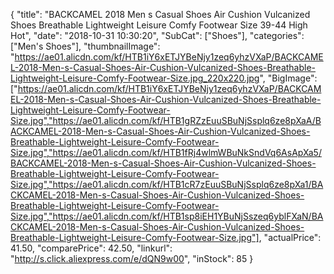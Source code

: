 {
	"title": "BACKCAMEL 2018 Men s Casual Shoes Air Cushion Vulcanized Shoes Breathable Lightweight Leisure Comfy Footwear Size 39-44 High Hot",
	"date": "2018-10-31 10:30:20",
	"SubCat": ["Shoes"],
	"categories": ["Men's Shoes"],
	"thumbnailImage": "https://ae01.alicdn.com/kf/HTB1iY6xETJYBeNjy1zeq6yhzVXaP/BACKCAMEL-2018-Men-s-Casual-Shoes-Air-Cushion-Vulcanized-Shoes-Breathable-Lightweight-Leisure-Comfy-Footwear-Size.jpg_220x220.jpg",
	"BigImage": ["https://ae01.alicdn.com/kf/HTB1iY6xETJYBeNjy1zeq6yhzVXaP/BACKCAMEL-2018-Men-s-Casual-Shoes-Air-Cushion-Vulcanized-Shoes-Breathable-Lightweight-Leisure-Comfy-Footwear-Size.jpg","https://ae01.alicdn.com/kf/HTB1gRZzEuuSBuNjSsplq6ze8pXaA/BACKCAMEL-2018-Men-s-Casual-Shoes-Air-Cushion-Vulcanized-Shoes-Breathable-Lightweight-Leisure-Comfy-Footwear-Size.jpg","https://ae01.alicdn.com/kf/HTB1fRj4wlmWBuNkSndVq6AsApXa5/BACKCAMEL-2018-Men-s-Casual-Shoes-Air-Cushion-Vulcanized-Shoes-Breathable-Lightweight-Leisure-Comfy-Footwear-Size.jpg","https://ae01.alicdn.com/kf/HTB1cR7zEuuSBuNjSsplq6ze8pXa1/BACKCAMEL-2018-Men-s-Casual-Shoes-Air-Cushion-Vulcanized-Shoes-Breathable-Lightweight-Leisure-Comfy-Footwear-Size.jpg","https://ae01.alicdn.com/kf/HTB1sp8iEH1YBuNjSszeq6yblFXaN/BACKCAMEL-2018-Men-s-Casual-Shoes-Air-Cushion-Vulcanized-Shoes-Breathable-Lightweight-Leisure-Comfy-Footwear-Size.jpg"],
	"actualPrice": 41.50,
	"comparePrice": 42.50,
	"linkurl": "http://s.click.aliexpress.com/e/dQN9w00",
	"inStock": 85
}
